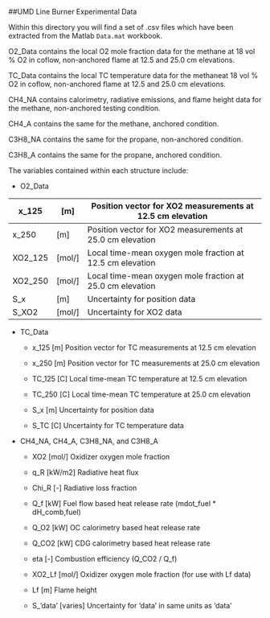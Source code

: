 ##UMD Line Burner Experimental Data

Within this directory you will find a set of .csv files which have been extracted from the Matlab `Data.mat` workbook.

O2_Data contains the local O2 mole fraction data for the methane at 18 vol % O2 in coflow, non-anchored flame at 12.5 and 25.0 cm elevations.

TC_Data contains the local TC temperature data for the methaneat 18 vol % O2 in coflow, non-anchored flame at 12.5 and 25.0 cm elevations.

CH4_NA contains calorimetry, radiative emissions, and flame height data for the methane, non-anchored testing condition.

CH4_A contains the same for the methane, anchored condition.

C3H8_NA contains the same for the propane, non-anchored condition.

C3H8_A contains the same for the propane, anchored condition.

The variables contained within each structure include:

* O2_Data

| x_125 | [m] | Position vector for XO2 measurements at 12.5 cm elevation |
| ----- | --- | ----------------------------------------------------------|
| x_250 | [m] | Position vector for XO2 measurements at 25.0 cm elevation |
| XO2_125 | [mol/] | Local time-mean oxygen mole fraction at 12.5 cm elevation |
| XO2_250 | [mol/] | Local time-mean oxygen mole fraction at 25.0 cm elevation |
| S_x | [m] | Uncertainty for position data |
| S_XO2 | [mol/] | Uncertainty for XO2 data |

* TC_Data

  - x_125                    [m]                         Position vector for TC measurements at 12.5 cm elevation

  - x_250                    [m]                         Position vector for TC measurements at 25.0 cm elevation

  - TC_125                 [C]                          Local time-mean TC temperature at 12.5 cm elevation

  - TC_250                 [C]                          Local time-mean TC temperature at 25.0 cm elevation

  - S_x                         [m]                         Uncertainty for position data

  - S_TC                      [C]                          Uncertainty for TC temperature data

* CH4_NA, CH4_A, C3H8_NA, and C3H8_A

  - XO2                        [mol/]                   Oxidizer oxygen mole fraction

  - q_R                        [kW/m2]              Radiative heat flux

  - Chi_R                    [-]                           Radiative loss fraction

  - Q_f                        [kW]                      Fuel flow based heat release rate (mdot_fuel * dH_comb,fuel)

  - Q_O2                    [kW]                      OC calorimetry based heat release rate

  - Q_CO2                  [kW]                      CDG calorimetry based heat release rate

  - eta                         [-]                           Combustion efficiency (Q_CO2 / Q_f)

  - XO2_Lf                 [mol/]                   Oxidizer oxygen mole fraction (for use with Lf data)

  - Lf                            [m]                         Flame height

  - S_’data’               [varies]                 Uncertainty for ‘data’ in same units as ‘data’
  
  
